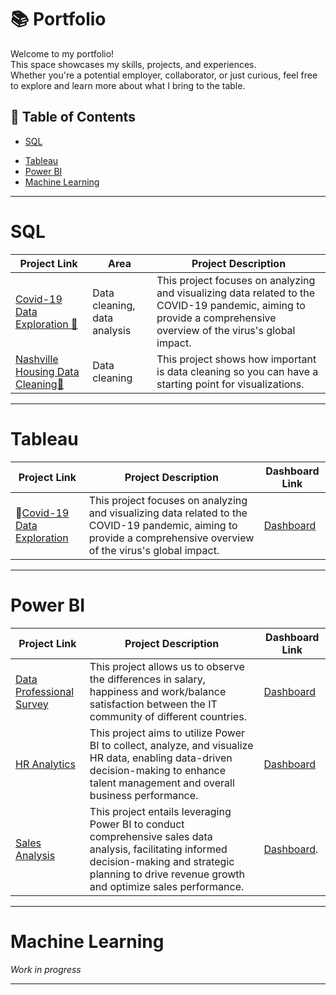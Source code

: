 # 📚 Portfolio
Welcome to my portfolio! <br>
This space showcases my skills, projects, and experiences. <br>
Whether you're a potential employer, collaborator, or just curious, feel free to explore and learn more about what I bring to the table.

## 📑 Table of Contents
- [SQL](#sql)
<!--- [Python](#python)-->
- [Tableau](#tableau)
- [Power BI](#Power-BI)
- [Machine Learning](#Machine-Learning)


***

# SQL

| Project Link | Area | Project Description | 
|---|---|---|  
| [Covid-19 Data Exploration 🦠](https://github.com/arza1uz/Covid-19-Data-Exploration)| Data cleaning, data analysis | This project focuses on analyzing and visualizing data related to the COVID-19 pandemic, aiming to provide a comprehensive overview of the virus's global impact. 
| [Nashville Housing Data Cleaning🏡](https://github.com/arza1uz/Nashville-Housing-Data-Cleaning)| Data cleaning | This project shows how important is data cleaning so you can have a starting point for visualizations.

***

<!--# Python

| Project Link | Area | Project Description | Libraries |    
|---|---|---|---|

***-->

# Tableau

| Project Link | Project Description | Dashboard Link |
|---|---|---|
| 🦠[Covid-19 Data Exploration](https://github.com/arza1uz/Covid-19-Data-Exploration)| This project focuses on analyzing and visualizing data related to the COVID-19 pandemic, aiming to provide a comprehensive overview of the virus's global impact. | [Dashboard](https://public.tableau.com/app/profile/jos.antonio.guerrero.arzaluz/viz/Covid-19Dashboard_17065988084280/Dashboard1?publish=yes) |


***

# Power BI

| Project Link | Project Description | Dashboard Link |
|---|---|---|
|[Data Professional Survey](https://github.com/arza1uz/Data-Professional-Survey)|This project allows us to observe the differences in salary, happiness and work/balance satisfaction between the IT community of different countries.|[Dashboard](https://app.powerbi.com/view?r=eyJrIjoiMGMzYjFmN2QtMDM5Yy00NTFkLTkwYmQtZmI2MDU0MzI3NzMxIiwidCI6IjVmMjgyOTEwLTE3NmYtNDU5ZC1hYjdkLWI3NDRhYTZlZmMwNyIsImMiOjR9)| 
|[HR Analytics](https://github.com/arza1uz/HR-analytics)| This project aims to utilize Power BI to collect, analyze, and visualize HR data, enabling data-driven decision-making to enhance talent management and overall business performance.|[Dashboard](https://app.powerbi.com/view?r=eyJrIjoiN2MwNDZiZDktOWI4Mi00YjMzLWFlNTEtZGIwMzMxMjgwYTEyIiwidCI6IjVmMjgyOTEwLTE3NmYtNDU5ZC1hYjdkLWI3NDRhYTZlZmMwNyIsImMiOjR9)|
|[Sales Analysis](https://github.com/arza1uz/Sales-Analysis/blob/main/README.md)| This project entails leveraging Power BI to conduct comprehensive sales data analysis, facilitating informed decision-making and strategic planning to drive revenue growth and optimize sales performance.|[Dashboard](https://app.powerbi.com/groups/me/reports/ed0c0cde-5c1e-4133-93a2-6e2808db895f/ReportSection4bfa40113814f126add5?experience=power-bi).|
***



# Machine Learning
*Work in progress*

***
